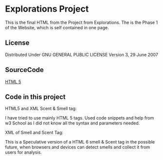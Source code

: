 # Explorations Project
This is the final HTML from the Project from Explorations.
The is the Phase 1 of the Website, which is self contained in one page.


## License
Distributed Under GNU GENERAL PUBLIC LICENSE Version 3, 29 June 2007

## SourceCode

[HTML 5](https://www.w3schools.com/html/)

## Code in this project

HTML5 and XML Scent & Smell tag: 

I have tried to use mainly HTML 5 tags.
Used code snippets and help from w3 School as I did not know all the syntax and parameters needed.

XML of Smell and Scent Tag:

This is a Speculative version of a HTML 6 smell & Scent tag in the possible future, when browsers and devices can detect smells and collect it from users for analysis.





        
``` End of File

